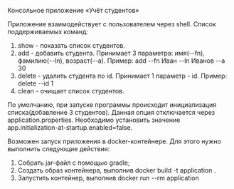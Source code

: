 Консольное приложение «Учёт студентов»

Приложение взаимодействует с пользователем через shell.
Список поддерживаемых команд:
1. show - показать список студентов.
2. add - добавить студента.
Принимает 3 параметра: имя(--fn), фамилию(--ln), возраст(--a).
Пример: add --fn Иван --ln Иванов --a 30
3. delete - удалить студента по id.
Принимает 1 параметр - id.
Пример: delete --id 1
4. clean - очищает список студентов.

По умолчанию, при запуске программы происходит инициализация списка(добавление 3 студентов). Данная опция отключается через application.properties.
Необходимо установить значение app.initialization-at-startup.enabled=false.

Возможен запуск приложения в docker-контейнере. Для этого нужно выполнить следующие действия:
1. Собрать jar-файл с помощью gradle;
2. Создать образ контейнера, выполнив docker build -t application .
3. Запустить контейнер, выполнив docker run --rm application
